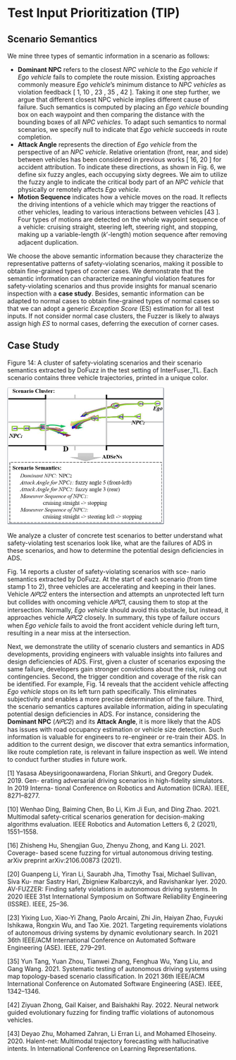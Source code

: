 # Test Input Prioritization (TIP)

## Scenario Semantics

We mine three types of semantic information in a scenario as follows:

- **Dominant NPC** refers to the closest *NPC vehicle*  to the *Ego vehicle*  if *Ego vehicle*  fails to complete the route mission. Existing approaches commonly measure *Ego vehicle*’s minimum distance to *NPC vehicles* as violation feedback [ 1, 10 , 23 , 35 , 42 ]. Taking it one step further, we argue that different closest NPC vehicle implies different cause of failure. Such semantics is computed by placing an *Ego vehicle* bounding box on each waypoint and then comparing the distance with the bounding boxes of all *NPC vehicles*. To adapt such semantics to normal scenarios, we specify null to indicate that *Ego vehicle* succeeds in route completion.
- **Attack Angle** represents the direction of *Ego vehicle* from the perspective of an *NPC vehicle*. Relative orientation (front, rear, and side) between vehicles has been considered in previous works [ 16, 20 ] for accident attribution. To indicate these directions, as shown in Fig. 6, we define six fuzzy angles, each occupying sixty degrees. We aim to utilize the fuzzy angle to indicate the critical body part of an *NPC vehicle* that physically or remotely affects *Ego vehicle*.
- **Motion Sequence** indicates how a vehicle moves on the road. It reflects the driving intentions of a vehicle which may trigger the reactions of other vehicles, leading to various interactions between vehicles [43 ]. Four types of motions are detected on the whole waypoint sequence of a vehicle: cruising straight, steering left, steering right, and stopping, making up a variable-length (𝑘′-length) motion sequence after removing adjacent duplication.

We choose the above semantic information because they characterize the representative patterns of safety-violating scenarios, making it possible to obtain fine-grained types of corner cases. We demonstrate that the semantic information can characterize meaningful violation features for safety-violating scenarios and thus provide insights for manual scenario inspection with a **case study**. Besides, semantic information can be adapted to normal cases to obtain fine-grained types of normal cases so that we can adopt a generic *Exception Score* (ES) estimation for all test inputs. If not consider normal case clusters, the Fuzzer is likely to always assign high *ES* to normal cases, deferring the execution of corner cases.

## Case Study

Figure 14: A cluster of safety-violating scenarios and their scenario semantics extracted by DoFuzz in the test setting of InterFuser_TL. Each scenario contains three vehicle trajectories, printed in a unique color.

<img title="" src="readme_pic/2024-01-01-01-12-26-image.png" alt="" width="356" data-align="center">

We analyze a cluster of concrete test scenarios to better understand what safety-violating test scenarios look like, what are the failures of ADS in these scenarios, and how to determine the potential design deficiencies in ADS. 

Fig. 14 reports a cluster of safety-violating scenarios with sce- nario semantics extracted by DoFuzz. At the start of each scenario (from time stamp 1 to 2), three vehicles are accelerating and keeping in their lanes. Vehicle *𝑁𝑃𝐶2* enters the intersection and attempts an unprotected left turn but collides with oncoming vehicle *𝑁𝑃𝐶1*, causing them to stop at the intersection. Normally, *Ego vehicle* should avoid this obstacle, but instead, it approaches vehicle *𝑁𝑃𝐶2* closely. In summary, this type of failure occurs when *Ego vehicle* fails to avoid the front accident vehicle during left turn, resulting in a near miss at the intersection. 

Next, we demonstrate the utility of scenario clusters and semantics in ADS developments, providing engineers with valuable insights into failures and design deficiencies of ADS. First, given a cluster of scenarios exposing the same failure, developers gain stronger convictions about the risk, ruling out contingencies. Second, the trigger condition and coverage of the risk can be identified. For example, Fig. 14 reveals that the accident vehicle affecting *Ego vehicle* stops on its left turn path specifically. This eliminates subjectivity and enables a more precise determination of the failure. Third, the scenario semantics captures available information, aiding in speculating potential design deficiencies in ADS. For instance, considering the **Dominant NPC** (*𝑁𝑃𝐶2*) and its **Attack Angle**, it is more likely that the ADS has issues with road occupancy estimation or vehicle size detection. Such information is valuable for engineers to re-engineer or re-train their ADS. In addition to the current design, we discover that extra semantics information, like route completion rate, is relevant in failure inspection as well. We intend to conduct further studies in future work.

[1] Yasasa Abeysirigoonawardena, Florian Shkurti, and Gregory Dudek. 2019. Gen- erating adversarial driving scenarios in high-fidelity simulators. In 2019 Interna- tional Conference on Robotics and Automation (ICRA). IEEE, 8271–8277.

[10] Wenhao Ding, Baiming Chen, Bo Li, Kim Ji Eun, and Ding Zhao. 2021. Multimodal safety-critical scenarios generation for decision-making algorithms evaluation. IEEE Robotics and Automation Letters 6, 2 (2021), 1551–1558.

[16] Zhisheng Hu, Shengjian Guo, Zhenyu Zhong, and Kang Li. 2021. Coverage- based scene fuzzing for virtual autonomous driving testing. arXiv preprint arXiv:2106.00873 (2021).

[20] Guanpeng Li, Yiran Li, Saurabh Jha, Timothy Tsai, Michael Sullivan, Siva Ku- mar Sastry Hari, Zbigniew Kalbarczyk, and Ravishankar Iyer. 2020. AV-FUZZER: Finding safety violations in autonomous driving systems. In 2020 IEEE 31st International Symposium on Software Reliability Engineering (ISSRE). IEEE, 25–36.

[23] Yixing Luo, Xiao-Yi Zhang, Paolo Arcaini, Zhi Jin, Haiyan Zhao, Fuyuki Ishikawa, Rongxin Wu, and Tao Xie. 2021. Targeting requirements violations of autonomous driving systems by dynamic evolutionary search. In 2021 36th IEEE/ACM International Conference on Automated Software Engineering (ASE). IEEE, 279–291.

[35] Yun Tang, Yuan Zhou, Tianwei Zhang, Fenghua Wu, Yang Liu, and Gang Wang. 2021. Systematic testing of autonomous driving systems using map topology-based scenario classification. In 2021 36th IEEE/ACM International Conference on Automated Software Engineering (ASE). IEEE, 1342–1346.

[42] Ziyuan Zhong, Gail Kaiser, and Baishakhi Ray. 2022. Neural network guided evolutionary fuzzing for finding traffic violations of autonomous vehicles.

[43] Deyao Zhu, Mohamed Zahran, Li Erran Li, and Mohamed Elhoseiny. 2020. Halent-net: Multimodal trajectory forecasting with hallucinative intents. In International Conference on Learning Representations.
